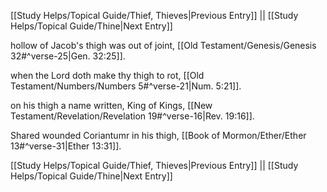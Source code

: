 [[Study Helps/Topical Guide/Thief, Thieves|Previous Entry]]  ||  [[Study Helps/Topical Guide/Thine|Next Entry]]

 hollow of Jacob's thigh was out of joint, [[Old Testament/Genesis/Genesis 32#^verse-25|Gen. 32:25]].

 when the Lord doth make thy thigh to rot, [[Old Testament/Numbers/Numbers 5#^verse-21|Num. 5:21]].

 on his thigh a name written, King of Kings, [[New Testament/Revelation/Revelation 19#^verse-16|Rev. 19:16]].

 Shared wounded Coriantumr in his thigh, [[Book of Mormon/Ether/Ether 13#^verse-31|Ether 13:31]].

[[Study Helps/Topical Guide/Thief, Thieves|Previous Entry]]  ||  [[Study Helps/Topical Guide/Thine|Next Entry]]
